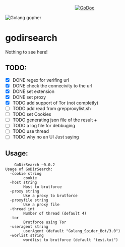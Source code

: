 <p align="center"><a href="https://godoc.org/github.com/hihebark/godirsearch"><img src="https://godoc.org/github.com/hihebark/godirsearch?status.svg" alt="GoDoc"></a></p>

![Golang gopher](https://golang.org/doc/gopher/pkg.png)

godirsearch
===========
Nothing to see here!

TODO:
-----

- [x] DONE regex for verifing url
- [x] DONE check the connecivity to the url
- [x] DONE set extension
- [x] DONE set proxy
- [x] TODO add support of Tor (not completly)
- [ ] TODO add read from grepproxylist.sh
- [ ] TODO set Cookies
- [ ] TODO generating json file of the result +
- [ ] TODO a log file for debbuging
- [ ] TODO use thread
- [ ] TODO why no an UI Just saying

Usage:
------

```
	GoDirSearch ~0.0.2
Usage of GoDirSearch:
  -cookie string
    	cookie
  -host string
    	Host to brutforce
  -proxy string
    	Use a proxy to brutforce
  -proxyfile string
    	Use a proxy file
  -thread int
    	Number of thread (default 4)
  -tor
    	Brutforce using Tor
  -useragent string
    	userAgent (default "Golang_Spider_Bot/3.0")
  -worlist string
    	wordlist to brutforce (default "test.txt")
```
